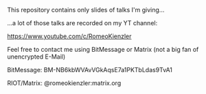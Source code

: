 This repository contains only slides of talks I'm giving...

...a lot of those talks are recorded on my YT channel:

https://www.youtube.com/c/RomeoKienzler


Feel free to contact me using BitMessage or Matrix (not a big fan of unencrypted E-Mail)

BitMessage:
BM-NB6kbWVAvVGkAqsE7a1PKTbLdas9TvA1

RIOT/Matrix:
@romeokienzler:matrix.org

